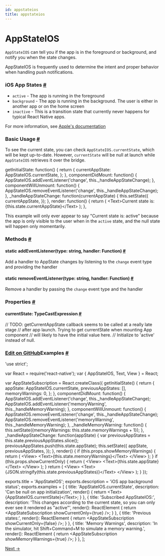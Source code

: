 ```yaml
---
id: appstateios
title: appstateios
---
```

<a id="content"></a><h1>AppStateIOS</h1><div><div><p><code>AppStateIOS</code> can tell you if the app is in the foreground or background,
and notify you when the state changes.</p><p>AppStateIOS is frequently used to determine the intent and proper behavior when
handling push notifications.</p><h3><a class="anchor" name="ios-app-states"></a>iOS App States <a class="hash-link" href="#ios-app-states">#</a></h3><ul><li><code>active</code> - The app is running in the foreground</li><li><code>background</code> - The app is running in the background. The user is either
 in another app or on the home screen</li><li><code>inactive</code> - This is a transition state that currently never happens for
 typical React Native apps.</li></ul><p>For more information, see
<a href="https://developer.apple.com/library/ios/documentation/iPhone/Conceptual/iPhoneOSProgrammingGuide/TheAppLifeCycle/TheAppLifeCycle.html" target="_blank">Apple's documentation</a></p><h3><a class="anchor" name="basic-usage"></a>Basic Usage <a class="hash-link" href="#basic-usage">#</a></h3><p>To see the current state, you can check <code>AppStateIOS.currentState</code>, which
will be kept up-to-date. However, <code>currentState</code> will be null at launch
while <code>AppStateIOS</code> retrieves it over the bridge.</p><div class="prism language-javascript">getInitialState<span class="token punctuation">:</span> <span class="token keyword">function</span><span class="token punctuation">(</span><span class="token punctuation">)</span> <span class="token punctuation">{</span>
  <span class="token keyword">return</span> <span class="token punctuation">{</span>
    currentAppState<span class="token punctuation">:</span> AppStateIOS<span class="token punctuation">.</span>currentState<span class="token punctuation">,</span>
  <span class="token punctuation">}</span><span class="token punctuation">;</span>
<span class="token punctuation">}</span><span class="token punctuation">,</span>
componentDidMount<span class="token punctuation">:</span> <span class="token keyword">function</span><span class="token punctuation">(</span><span class="token punctuation">)</span> <span class="token punctuation">{</span>
  AppStateIOS<span class="token punctuation">.</span><span class="token function">addEventListener<span class="token punctuation">(</span></span><span class="token string">'change'</span><span class="token punctuation">,</span> <span class="token keyword">this</span><span class="token punctuation">.</span>_handleAppStateChange<span class="token punctuation">)</span><span class="token punctuation">;</span>
<span class="token punctuation">}</span><span class="token punctuation">,</span>
componentWillUnmount<span class="token punctuation">:</span> <span class="token keyword">function</span><span class="token punctuation">(</span><span class="token punctuation">)</span> <span class="token punctuation">{</span>
  AppStateIOS<span class="token punctuation">.</span><span class="token function">removeEventListener<span class="token punctuation">(</span></span><span class="token string">'change'</span><span class="token punctuation">,</span> <span class="token keyword">this</span><span class="token punctuation">.</span>_handleAppStateChange<span class="token punctuation">)</span><span class="token punctuation">;</span>
<span class="token punctuation">}</span><span class="token punctuation">,</span>
_handleAppStateChange<span class="token punctuation">:</span> <span class="token keyword">function</span><span class="token punctuation">(</span>currentAppState<span class="token punctuation">)</span> <span class="token punctuation">{</span>
  <span class="token keyword">this</span><span class="token punctuation">.</span><span class="token function">setState<span class="token punctuation">(</span></span><span class="token punctuation">{</span> currentAppState<span class="token punctuation">,</span> <span class="token punctuation">}</span><span class="token punctuation">)</span><span class="token punctuation">;</span>
<span class="token punctuation">}</span><span class="token punctuation">,</span>
render<span class="token punctuation">:</span> <span class="token keyword">function</span><span class="token punctuation">(</span><span class="token punctuation">)</span> <span class="token punctuation">{</span>
  <span class="token keyword">return</span> <span class="token punctuation">(</span>
    &lt;Text<span class="token operator">&gt;</span>Current state is<span class="token punctuation">:</span> <span class="token punctuation">{</span><span class="token keyword">this</span><span class="token punctuation">.</span>state<span class="token punctuation">.</span>currentAppState<span class="token punctuation">}</span>&lt;<span class="token operator">/</span>Text<span class="token operator">&gt;</span>
  <span class="token punctuation">)</span><span class="token punctuation">;</span>
<span class="token punctuation">}</span><span class="token punctuation">,</span></div><p>This example will only ever appear to say "Current state is: active" because
the app is only visible to the user when in the <code>active</code> state, and the null
state will happen only momentarily.</p></div><span><h3><a class="anchor" name="methods"></a>Methods <a class="hash-link" href="#methods">#</a></h3><div class="props"><div class="prop"><h4 class="propTitle"><a class="anchor" name="addeventlistener"></a><span class="propType">static </span>addEventListener<span class="propType">(type: string, handler: Function)</span> <a class="hash-link" href="#addeventlistener">#</a></h4><div><p>Add a handler to AppState changes by listening to the <code>change</code> event type
and providing the handler</p></div></div><div class="prop"><h4 class="propTitle"><a class="anchor" name="removeeventlistener"></a><span class="propType">static </span>removeEventListener<span class="propType">(type: string, handler: Function)</span> <a class="hash-link" href="#removeeventlistener">#</a></h4><div><p>Remove a handler by passing the <code>change</code> event type and the handler</p></div></div></div></span><span><h3><a class="anchor" name="properties"></a>Properties <a class="hash-link" href="#properties">#</a></h3><div class="props"><div class="prop"><h4 class="propTitle"><a class="anchor" name="currentstate"></a>currentState<span class="propType">: TypeCastExpression</span> <a class="hash-link" href="#currentstate">#</a></h4><div><p>// TODO: getCurrentAppState callback seems to be called at a really late stage
// after app launch. Trying to get currentState when mounting App component
// will likely to have the initial value here.
// Initialize to 'active' instead of null.</p></div></div></div></span></div><div><h3><a class="anchor" name="examples"></a><a class="edit-github" href="https://github.com/facebook/react-native/blob/master/Examples/UIExplorer/AppStateIOSExample.js">Edit on GitHub</a>Examples <a class="hash-link" href="#examples">#</a></h3><div class="prism language-javascript"><span class="token string">'use strict'</span><span class="token punctuation">;</span>

<span class="token keyword">var</span> React <span class="token operator">=</span> <span class="token function">require<span class="token punctuation">(</span></span><span class="token string">'react-native'</span><span class="token punctuation">)</span><span class="token punctuation">;</span>
<span class="token keyword">var</span> <span class="token punctuation">{</span>
  AppStateIOS<span class="token punctuation">,</span>
  Text<span class="token punctuation">,</span>
  View
<span class="token punctuation">}</span> <span class="token operator">=</span> React<span class="token punctuation">;</span>

<span class="token keyword">var</span> AppStateSubscription <span class="token operator">=</span> React<span class="token punctuation">.</span><span class="token function">createClass<span class="token punctuation">(</span></span><span class="token punctuation">{</span>
  <span class="token function">getInitialState<span class="token punctuation">(</span></span><span class="token punctuation">)</span> <span class="token punctuation">{</span>
    <span class="token keyword">return</span> <span class="token punctuation">{</span>
      appState<span class="token punctuation">:</span> AppStateIOS<span class="token punctuation">.</span>currentState<span class="token punctuation">,</span>
      previousAppStates<span class="token punctuation">:</span> <span class="token punctuation">[</span><span class="token punctuation">]</span><span class="token punctuation">,</span>
      memoryWarnings<span class="token punctuation">:</span> <span class="token number">0</span><span class="token punctuation">,</span>
    <span class="token punctuation">}</span><span class="token punctuation">;</span>
  <span class="token punctuation">}</span><span class="token punctuation">,</span>
  componentDidMount<span class="token punctuation">:</span> <span class="token keyword">function</span><span class="token punctuation">(</span><span class="token punctuation">)</span> <span class="token punctuation">{</span>
    AppStateIOS<span class="token punctuation">.</span><span class="token function">addEventListener<span class="token punctuation">(</span></span><span class="token string">'change'</span><span class="token punctuation">,</span> <span class="token keyword">this</span><span class="token punctuation">.</span>_handleAppStateChange<span class="token punctuation">)</span><span class="token punctuation">;</span>
    AppStateIOS<span class="token punctuation">.</span><span class="token function">addEventListener<span class="token punctuation">(</span></span><span class="token string">'memoryWarning'</span><span class="token punctuation">,</span> <span class="token keyword">this</span><span class="token punctuation">.</span>_handleMemoryWarning<span class="token punctuation">)</span><span class="token punctuation">;</span>
  <span class="token punctuation">}</span><span class="token punctuation">,</span>
  componentWillUnmount<span class="token punctuation">:</span> <span class="token keyword">function</span><span class="token punctuation">(</span><span class="token punctuation">)</span> <span class="token punctuation">{</span>
    AppStateIOS<span class="token punctuation">.</span><span class="token function">removeEventListener<span class="token punctuation">(</span></span><span class="token string">'change'</span><span class="token punctuation">,</span> <span class="token keyword">this</span><span class="token punctuation">.</span>_handleAppStateChange<span class="token punctuation">)</span><span class="token punctuation">;</span>
    AppStateIOS<span class="token punctuation">.</span><span class="token function">removeEventListener<span class="token punctuation">(</span></span><span class="token string">'memoryWarning'</span><span class="token punctuation">,</span> <span class="token keyword">this</span><span class="token punctuation">.</span>_handleMemoryWarning<span class="token punctuation">)</span><span class="token punctuation">;</span>
  <span class="token punctuation">}</span><span class="token punctuation">,</span>
  _handleMemoryWarning<span class="token punctuation">:</span> <span class="token keyword">function</span><span class="token punctuation">(</span><span class="token punctuation">)</span> <span class="token punctuation">{</span>
    <span class="token keyword">this</span><span class="token punctuation">.</span><span class="token function">setState<span class="token punctuation">(</span></span><span class="token punctuation">{</span>memoryWarnings<span class="token punctuation">:</span> <span class="token keyword">this</span><span class="token punctuation">.</span>state<span class="token punctuation">.</span>memoryWarnings <span class="token operator">+</span> <span class="token number">1</span><span class="token punctuation">}</span><span class="token punctuation">)</span><span class="token punctuation">;</span>
  <span class="token punctuation">}</span><span class="token punctuation">,</span>
  _handleAppStateChange<span class="token punctuation">:</span> <span class="token keyword">function</span><span class="token punctuation">(</span>appState<span class="token punctuation">)</span> <span class="token punctuation">{</span>
    <span class="token keyword">var</span> previousAppStates <span class="token operator">=</span> <span class="token keyword">this</span><span class="token punctuation">.</span>state<span class="token punctuation">.</span>previousAppStates<span class="token punctuation">.</span><span class="token function">slice<span class="token punctuation">(</span></span><span class="token punctuation">)</span><span class="token punctuation">;</span>
    previousAppStates<span class="token punctuation">.</span><span class="token function">push<span class="token punctuation">(</span></span><span class="token keyword">this</span><span class="token punctuation">.</span>state<span class="token punctuation">.</span>appState<span class="token punctuation">)</span><span class="token punctuation">;</span>
    <span class="token keyword">this</span><span class="token punctuation">.</span><span class="token function">setState<span class="token punctuation">(</span></span><span class="token punctuation">{</span>
      appState<span class="token punctuation">,</span>
      previousAppStates<span class="token punctuation">,</span>
    <span class="token punctuation">}</span><span class="token punctuation">)</span><span class="token punctuation">;</span>
  <span class="token punctuation">}</span><span class="token punctuation">,</span>
  <span class="token function">render<span class="token punctuation">(</span></span><span class="token punctuation">)</span> <span class="token punctuation">{</span>
    <span class="token keyword">if</span> <span class="token punctuation">(</span><span class="token keyword">this</span><span class="token punctuation">.</span>props<span class="token punctuation">.</span>showMemoryWarnings<span class="token punctuation">)</span> <span class="token punctuation">{</span>
      <span class="token keyword">return</span> <span class="token punctuation">(</span>
        &lt;View<span class="token operator">&gt;</span>
          &lt;Text<span class="token operator">&gt;</span><span class="token punctuation">{</span><span class="token keyword">this</span><span class="token punctuation">.</span>state<span class="token punctuation">.</span>memoryWarnings<span class="token punctuation">}</span>&lt;<span class="token operator">/</span>Text<span class="token operator">&gt;</span>
        &lt;<span class="token operator">/</span>View<span class="token operator">&gt;</span>
      <span class="token punctuation">)</span><span class="token punctuation">;</span>
    <span class="token punctuation">}</span>
    <span class="token keyword">if</span> <span class="token punctuation">(</span><span class="token keyword">this</span><span class="token punctuation">.</span>props<span class="token punctuation">.</span>showCurrentOnly<span class="token punctuation">)</span> <span class="token punctuation">{</span>
      <span class="token keyword">return</span> <span class="token punctuation">(</span>
        &lt;View<span class="token operator">&gt;</span>
          &lt;Text<span class="token operator">&gt;</span><span class="token punctuation">{</span><span class="token keyword">this</span><span class="token punctuation">.</span>state<span class="token punctuation">.</span>appState<span class="token punctuation">}</span>&lt;<span class="token operator">/</span>Text<span class="token operator">&gt;</span>
        &lt;<span class="token operator">/</span>View<span class="token operator">&gt;</span>
      <span class="token punctuation">)</span><span class="token punctuation">;</span>
    <span class="token punctuation">}</span>
    <span class="token keyword">return</span> <span class="token punctuation">(</span>
      &lt;View<span class="token operator">&gt;</span>
        &lt;Text<span class="token operator">&gt;</span><span class="token punctuation">{</span>JSON<span class="token punctuation">.</span><span class="token function">stringify<span class="token punctuation">(</span></span><span class="token keyword">this</span><span class="token punctuation">.</span>state<span class="token punctuation">.</span>previousAppStates<span class="token punctuation">)</span><span class="token punctuation">}</span>&lt;<span class="token operator">/</span>Text<span class="token operator">&gt;</span>
      &lt;<span class="token operator">/</span>View<span class="token operator">&gt;</span>
    <span class="token punctuation">)</span><span class="token punctuation">;</span>
  <span class="token punctuation">}</span>
<span class="token punctuation">}</span><span class="token punctuation">)</span><span class="token punctuation">;</span>

exports<span class="token punctuation">.</span>title <span class="token operator">=</span> <span class="token string">'AppStateIOS'</span><span class="token punctuation">;</span>
exports<span class="token punctuation">.</span>description <span class="token operator">=</span> <span class="token string">'iOS app background status'</span><span class="token punctuation">;</span>
exports<span class="token punctuation">.</span>examples <span class="token operator">=</span> <span class="token punctuation">[</span>
  <span class="token punctuation">{</span>
    title<span class="token punctuation">:</span> <span class="token string">'AppStateIOS.currentState'</span><span class="token punctuation">,</span>
    description<span class="token punctuation">:</span> <span class="token string">'Can be null on app initialization'</span><span class="token punctuation">,</span>
    <span class="token function">render<span class="token punctuation">(</span></span><span class="token punctuation">)</span> <span class="token punctuation">{</span> <span class="token keyword">return</span> &lt;Text<span class="token operator">&gt;</span><span class="token punctuation">{</span>AppStateIOS<span class="token punctuation">.</span>currentState<span class="token punctuation">}</span>&lt;<span class="token operator">/</span>Text<span class="token operator">&gt;</span><span class="token punctuation">;</span> <span class="token punctuation">}</span>
  <span class="token punctuation">}</span><span class="token punctuation">,</span>
  <span class="token punctuation">{</span>
    title<span class="token punctuation">:</span> <span class="token string">'Subscribed AppStateIOS:'</span><span class="token punctuation">,</span>
    description<span class="token punctuation">:</span> <span class="token string">'This changes according to the current state, so you can only ever see it rendered as "active"'</span><span class="token punctuation">,</span>
    <span class="token function">render<span class="token punctuation">(</span></span><span class="token punctuation">)</span><span class="token punctuation">:</span> ReactElement <span class="token punctuation">{</span> <span class="token keyword">return</span> &lt;AppStateSubscription showCurrentOnly<span class="token operator">=</span><span class="token punctuation">{</span><span class="token boolean">true</span><span class="token punctuation">}</span> <span class="token operator">/</span><span class="token operator">&gt;</span><span class="token punctuation">;</span> <span class="token punctuation">}</span>
  <span class="token punctuation">}</span><span class="token punctuation">,</span>
  <span class="token punctuation">{</span>
    title<span class="token punctuation">:</span> <span class="token string">'Previous states:'</span><span class="token punctuation">,</span>
    <span class="token function">render<span class="token punctuation">(</span></span><span class="token punctuation">)</span><span class="token punctuation">:</span> ReactElement <span class="token punctuation">{</span> <span class="token keyword">return</span> &lt;AppStateSubscription showCurrentOnly<span class="token operator">=</span><span class="token punctuation">{</span><span class="token boolean">false</span><span class="token punctuation">}</span> <span class="token operator">/</span><span class="token operator">&gt;</span><span class="token punctuation">;</span> <span class="token punctuation">}</span>
  <span class="token punctuation">}</span><span class="token punctuation">,</span>
  <span class="token punctuation">{</span>
    title<span class="token punctuation">:</span> <span class="token string">'Memory Warnings'</span><span class="token punctuation">,</span>
    description<span class="token punctuation">:</span> <span class="token string">'In the simulator, hit Shift+Command+M to simulate a memory warning.'</span><span class="token punctuation">,</span>
    <span class="token function">render<span class="token punctuation">(</span></span><span class="token punctuation">)</span><span class="token punctuation">:</span> ReactElement <span class="token punctuation">{</span> <span class="token keyword">return</span> &lt;AppStateSubscription showMemoryWarnings<span class="token operator">=</span><span class="token punctuation">{</span><span class="token boolean">true</span><span class="token punctuation">}</span> <span class="token operator">/</span><span class="token operator">&gt;</span><span class="token punctuation">;</span> <span class="token punctuation">}</span>
  <span class="token punctuation">}</span><span class="token punctuation">,</span>
<span class="token punctuation">]</span><span class="token punctuation">;</span></div></div><div class="docs-prevnext"><a class="docs-next" href="appstate.html#content">Next →</a></div>